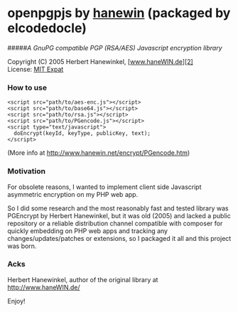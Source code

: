 openpgpjs by [hanewin][1] (packaged by elcodedocle)
==================================================
#####*A GnuPG compatible PGP (RSA/AES) Javascript encryption library*

 Copyright (C) 2005 Herbert Hanewinkel, [www.haneWIN.de][2]<br/>
 License: [MIT Expat][3]<br />
 
### How to use

```
<script src="path/to/aes-enc.js"></script>
<script src="path/to/base64.js"></script>
<script src="path/to/rsa.js"></script>
<script src="path/to/PGencode.js"></script>
<script type="text/javascript">
  doEncrypt(keyId, keyType, publicKey, text);
</script>
```

(More info at http://www.hanewin.net/encrypt/PGencode.htm)


### Motivation

For obsolete reasons, I wanted to implement client side Javascript asymmetric encryption on my PHP web app. 

So I did some research and the most reasonably fast and tested library was PGEncrypt by Herbert Hanewinkel, but it was old (2005) and lacked a public repository or a reliable distribution channel compatible with composer for quickly embedding on PHP web apps and tracking any changes/updates/patches or extensions, so I packaged it all and this project was born.

### Acks

Herbert Hanewinkel, author of the original library at http://www.haneWIN.de/


Enjoy!

[1]: http://www.hanewin.net/encrypt/PGencode.htm
[2]: http://www.haneWIN.de
[3]: https://raw.githubusercontent.com/elcodedocle/openpgpjs/master/LICENSE
